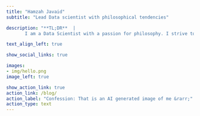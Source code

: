 ```yaml
---
title: "Hamzah Javaid"
subtitle: "Lead Data scientist with philosophical tendencies"

description: "**TL;DR**  | 
       I am a Data Scientist with a passion for philosophy. I strive to be a generalist, sitting at the intersection of data science + product + strategy"

text_align_left: true

show_social_links: true

images: 
- img/hello.png
image_left: true

show_action_link: true
action_link: /blog/
action_label: "Confession: That is an AI generated image of me &rarr;"
action_type: text
---
```

